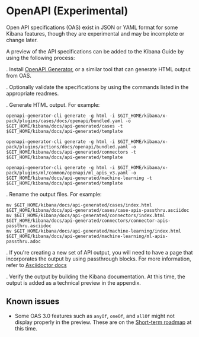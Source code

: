 # OpenAPI (Experimental)

Open API specifications (OAS) exist in JSON or YAML format for some Kibana features,
though they are experimental and may be incomplete or change later.

A preview of the API specifications can be added to the Kibana Guide by using
the following process:

. Install [OpenAPI Generator](https://openapi-generator.tech/docs/installation),
or a similar tool that can generate HTML output from OAS.

. Optionally validate the specifications by using the commands listed in the appropriate readmes.

. Generate HTML output. For example:

  ```
  openapi-generator-cli generate -g html -i $GIT_HOME/kibana/x-pack/plugins/cases/docs/openapi/bundled.yaml -o $GIT_HOME/kibana/docs/api-generated/cases -t $GIT_HOME/kibana/docs/api-generated/template

  openapi-generator-cli generate -g html -i $GIT_HOME/kibana/x-pack/plugins/actions/docs/openapi/bundled.yaml -o $GIT_HOME/kibana/docs/api-generated/connectors -t $GIT_HOME/kibana/docs/api-generated/template

  openapi-generator-cli generate -g html -i $GIT_HOME/kibana/x-pack/plugins/ml/common/openapi/ml_apis_v3.yaml -o $GIT_HOME/kibana/docs/api-generated/machine-learning -t $GIT_HOME/kibana/docs/api-generated/template
  ```

. Rename the output files. For example:
  ```
  mv $GIT_HOME/kibana/docs/api-generated/cases/index.html $GIT_HOME/kibana/docs/api-generated/cases/case-apis-passthru.asciidoc
  mv $GIT_HOME/kibana/docs/api-generated/connectors/index.html $GIT_HOME/kibana/docs/api-generated/connectors/connector-apis-passthru.asciidoc
  mv $GIT_HOME/kibana/docs/api-generated/machine-learning/index.html $GIT_HOME/kibana/docs/api-generated/machine-learning/ml-apis-passthru.adoc
  ```

. If you're creating a new set of API output, you will need to have a page that incorporates the output by using passthrough blocks. For more information, refer to [Asciidoctor docs](https://docs.asciidoctor.org/asciidoc/latest/pass/pass-block/)

. Verify the output by building the Kibana documentation. At this time, the output is added as a technical preview in the appendix.

## Known issues

- Some OAS 3.0 features such as `anyOf`, `oneOf`, and `allOf` might not display properly in the preview. These are on the [Short-term roadmap](https://openapi-generator.tech/docs/roadmap/) at this time.


